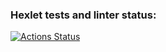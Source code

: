 ### Hexlet tests and linter status:
[![Actions Status](https://github.com/ildarjans/java-project-71/actions/workflows/hexlet-check.yml/badge.svg)](https://github.com/ildarjans/java-project-71/actions)